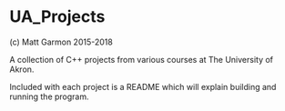# UA_Projects

(c) Matt Garmon 2015-2018

A collection of C++ projects from various courses at The University of Akron.

Included with each project is a README which will explain building and running the program.
